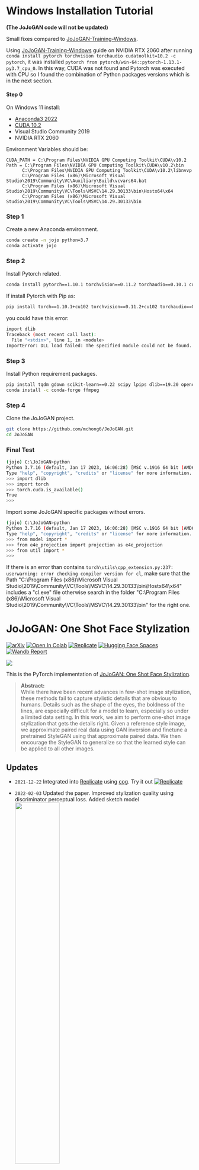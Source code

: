 # Windows Installation Tutorial
**(The JoJoGAN code will not be updated)**

Small fixes compared to [JoJoGAN-Training-Windows](https://github.com/bycloudai/JoJoGAN-Training-Windows).

Using [JoJoGAN-Training-Windows](https://github.com/bycloudai/JoJoGAN-Training-Windows) guide on NVIDIA RTX 2060 after running 
```conda install pytorch torchvision torchaudio cudatoolkit=10.2 -c pytorch```, it was installed  ```pytorch from pytorch/win-64::pytorch-1.13.1-py3.7_cpu_0```.
In this way, CUDA was not found and Pytorch was executed with CPU so I found the combination of Python packages versions which is in the next section.

#### Step 0
On Windows 11 install:
* [Anaconda3 2022](https://www.anaconda.com/products/distribution)
* [CUDA 10.2](https://developer.nvidia.com/cuda-10.2-download-archive)
* Visual Studio Community 2019
* NVIDIA RTX 2060

Environment Variables should be:
```
CUDA_PATH = C:\Program Files\NVIDIA GPU Computing Toolkit\CUDA\v10.2
Path = C:\Program Files\NVIDIA GPU Computing Toolkit\CUDA\v10.2\bin
      C:\Program Files\NVIDIA GPU Computing Toolkit\CUDA\v10.2\libnvvp
      C:\Program Files (x86)\Microsoft Visual Studio\2019\Community\VC\Auxiliary\Build\vcvars64.bat
      C:\Program Files (x86)\Microsoft Visual Studio\2019\Community\VC\Tools\MSVC\14.29.30133\bin\Hostx64\x64
      C:\Program Files (x86)\Microsoft Visual Studio\2019\Community\VC\Tools\MSVC\14.29.30133\bin
```

### Step 1
Create a new Anaconda environment.

```sh
conda create -n jojo python=3.7
conda activate jojo
```

### Step 2
Install Pytorch related.
```sh
conda install pytorch==1.10.1 torchvision==0.11.2 torchaudio==0.10.1 cudatoolkit=10.2 -c pytorch
```

If install Pytorch with Pip as:
```sh
pip install torch==1.10.1+cu102 torchvision==0.11.2+cu102 torchaudio==0.10.1 -f https://download.pytorch.org/whl/cu102/torch_stable.html
```
you could have this error:
```sh
import dlib
Traceback (most recent call last):
  File "<stdin>", line 1, in <module>
ImportError: DLL load failed: The specified module could not be found.
```

### Step 3
Install Python requirement packages.
```sh
pip install tqdm gdown scikit-learn==0.22 scipy lpips dlib==19.20 opencv-python wandb matplotlib scikit-image pybind11 cmake ninja
conda install -c conda-forge ffmpeg
```

### Step 4
Clone the JoJoGAN project.
```sh
git clone https://github.com/mchong6/JoJoGAN.git
cd JoJoGAN
```

### Final Test 

```sh
(jojo) C:\JoJoGAN>python
Python 3.7.16 (default, Jan 17 2023, 16:06:28) [MSC v.1916 64 bit (AMD64)] :: Anaconda, Inc. on win32
Type "help", "copyright", "credits" or "license" for more information.
>>> import dlib
>>> import torch
>>> torch.cuda.is_available()
True
>>>
```

Import some JoJoGAN specific packages without errors.
```sh
(jojo) C:\JoJoGAN>python
Python 3.7.16 (default, Jan 17 2023, 16:06:28) [MSC v.1916 64 bit (AMD64)] :: Anaconda, Inc. on win32
Type "help", "copyright", "credits" or "license" for more information.
>>> from model import *
>>> from e4e_projection import projection as e4e_projection
>>> from util import *
>>>
```

If there is an error than contains ```torch\utils\cpp_extension.py:237: userwarning: error checking compiler version for cl```, make sure that the Path "C:\Program Files (x86)\Microsoft Visual Studio\2019\Community\VC\Tools\MSVC\14.29.30133\bin\Hostx64\x64" includes a "cl.exe" file otherwise search in the folder "C:\Program Files (x86)\Microsoft Visual Studio\2019\Community\VC\Tools\MSVC\14.29.30133\bin" for the right one.



# JoJoGAN: One Shot Face Stylization
[![arXiv](https://img.shields.io/badge/arXiv-2112.11641-b31b1b.svg)](https://arxiv.org/abs/2112.11641)
[![Open In Colab](https://colab.research.google.com/assets/colab-badge.svg)](https://colab.research.google.com/github/mchong6/JoJoGAN/blob/main/stylize.ipynb)
[![Replicate](https://replicate.com/mchong6/jojogan/badge)](https://replicate.com/mchong6/jojogan)
[![Hugging Face Spaces](https://img.shields.io/badge/%F0%9F%A4%97%20Hugging%20Face-Spaces-blue)](https://huggingface.co/spaces/akhaliq/JoJoGAN)
[![Wandb Report](https://raw.githubusercontent.com/wandb/assets/main/wandb-github-badge-28.svg)](https://wandb.ai/akhaliq/jojogan/reports/JoJoGAN-One-Shot-Face-Stylization-with-Wandb-and-Gradio---VmlldzoxNDMzNzgx)


![](teasers/teaser.jpg)

This is the PyTorch implementation of [JoJoGAN: One Shot Face Stylization](https://arxiv.org/abs/2112.11641).


>**Abstract:**<br>
While there have been recent advances in few-shot image stylization, these methods fail to capture stylistic details
that are obvious to humans. Details such as the shape of the eyes, the boldness of the lines, are especially difficult
for a model to learn, especially so under a limited data setting. In this work, we aim to perform one-shot image stylization that gets the details right. Given
a reference style image, we approximate paired real data using GAN inversion and finetune a pretrained StyleGAN using
that approximate paired data. We then encourage the StyleGAN to generalize so that the learned style can be applied
to all other images.

## Updates

* `2021-12-22` Integrated into [Replicate](https://replicate.com) using [cog](https://github.com/replicate/cog). Try it out [![Replicate](https://replicate.com/mchong6/jojogan/badge)](https://replicate.com/mchong6/jojogan)

* `2022-02-03` Updated the paper. Improved stylization quality using discriminator perceptual loss. Added sketch model
<br><img src="teasers/sketch.gif" width="50%" height="50%"/>
* `2021-12-26` Added wandb logging. Fixed finetuning bug which begins finetuning from previously loaded checkpoint instead of the base face model. Added art model <details><br><img src="teasers/art.gif" width="50%" height="50%"/></details>

* `2021-12-25` Added arcane_multi model which is trained on 4 arcane faces instead of 1 (if anyone has more clean data, let me know!). Better preserves features <details><img src="teasers/arcane.gif" width="50%" height="50%"/></details>

* `2021-12-23` Paper is uploaded to [arxiv](https://arxiv.org/abs/2112.11641).
* `2021-12-22` Integrated into [Huggingface Spaces 🤗](https://huggingface.co/spaces) using [Gradio](https://github.com/gradio-app/gradio). Try it out [![Hugging Face Spaces](https://img.shields.io/badge/%F0%9F%A4%97%20Hugging%20Face-Spaces-blue)](https://huggingface.co/spaces/akhaliq/JoJoGAN)
* `2021-12-22` Added pydrive authentication to avoid download limits from gdrive! Fixed running on cpu on colab.



## How to use
Everything to get started is in the [colab notebook](https://colab.research.google.com/github/mchong6/JoJoGAN/blob/main/stylize.ipynb).

## Citation
If you use this code or ideas from our paper, please cite our paper:
```
@article{chong2021jojogan,
  title={JoJoGAN: One Shot Face Stylization},
  author={Chong, Min Jin and Forsyth, David},
  journal={arXiv preprint arXiv:2112.11641},
  year={2021}
}
```

## Acknowledgments
This code borrows from [StyleGAN2 by rosalinity](https://github.com/rosinality/stylegan2-pytorch), [e4e](https://github.com/omertov/encoder4editing). Some snippets of colab code from [StyleGAN-NADA](https://github.com/rinongal/StyleGAN-nada)
